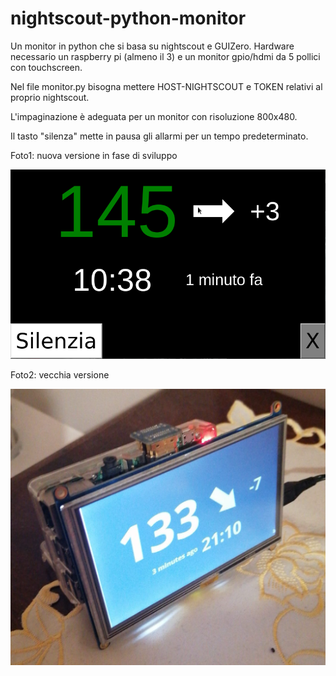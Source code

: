 # nightscout-python-monitor
Un monitor in python che si basa su nightscout e GUIZero. 
Hardware necessario un raspberry pi (almeno il 3) e un monitor gpio/hdmi da 5 pollici con touchscreen.

Nel file monitor.py bisogna mettere HOST-NIGHTSCOUT e TOKEN relativi al proprio nightscout.

L'impaginazione è adeguata per un monitor con risoluzione 800x480.

Il tasto "silenza" mette in pausa gli allarmi per un tempo predeterminato.

Foto1: nuova versione in fase di sviluppo

![Screenshot](screenshot.png)

Foto2: vecchia versione

![Screenshot](screenshot2.png)

